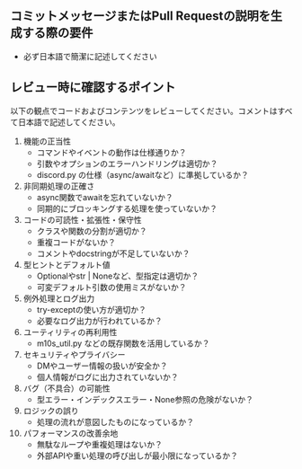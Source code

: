 ## コミットメッセージまたはPull Requestの説明を生成する際の要件
- 必ず日本語で簡潔に記述してください

## レビュー時に確認するポイント
以下の観点でコードおよびコンテンツをレビューしてください。コメントはすべて日本語で記述してください。
1. 機能の正当性
   - コマンドやイベントの動作は仕様通りか？
   - 引数やオプションのエラーハンドリングは適切か？
   - discord.py の仕様（async/awaitなど）に準拠しているか？
2. 非同期処理の正確さ
   - async関数でawaitを忘れていないか？
   - 同期的にブロッキングする処理を使っていないか？
3. コードの可読性・拡張性・保守性
   - クラスや関数の分割が適切か？
   - 重複コードがないか？
   - コメントやdocstringが不足していないか？
4. 型ヒントとデフォルト値
   - Optionalやstr | Noneなど、型指定は適切か？
   - 可変デフォルト引数の使用ミスがないか？
5. 例外処理とログ出力
   - try-exceptの使い方が適切か？
   - 必要なログ出力が行われているか？
6. ユーティリティの再利用性
   - m10s_util.py などの既存関数を活用しているか？
7. セキュリティやプライバシー
   - DMやユーザー情報の扱いが安全か？
   - 個人情報がログに出力されていないか？
8. バグ（不具合）の可能性
   - 型エラー・インデックスエラー・None参照の危険がないか？
9. ロジックの誤り
   - 処理の流れが意図したものになっているか？
10. パフォーマンスの改善余地
    - 無駄なループや重複処理はないか？
    - 外部APIや重い処理の呼び出しが最小限になっているか？